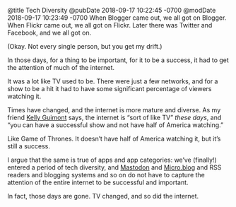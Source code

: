 @title Tech Diversity
@pubDate 2018-09-17 10:22:45 -0700
@modDate 2018-09-17 10:23:49 -0700
When Blogger came out, we all got on Blogger. When Flickr came out, we all got on Flickr. Later there was Twitter and Facebook, and we all got on.

(Okay. Not every single person, but you get my drift.)

In those days, for a thing to be important, for it to be a success, it had to get the attention of much of the internet.

It was a lot like TV used to be. There were just a few networks, and for a show to be a hit it had to have some significant percentage of viewers watching it.

Times have changed, and the internet is more mature and diverse. As my friend [Kelly Guimont](https://micro.blog/verso) says, the internet is “sort of like TV” *these days*, and “you can have a successful show and not have half of America watching.”

Like Game of Thrones. It doesn’t have half of America watching it, but it’s still a success.

I argue that the same is true of apps and app categories: we’ve (finally!) entered a period of tech diversity, and [Mastodon](https://joinmastodon.org/) and [Micro.blog](https://micro.blog/) and RSS readers and blogging systems and so on do not have to capture the attention of the entire internet to be successful and important.

In fact, those days are gone. TV changed, and so did the internet.
